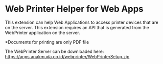 # Web Printer Helper for Web Apps

This extension can help Web Applications to access printer devices that are on the server. This extension requires an API that is generated from the WebPrinter application on the server.

*Documents for printing are only PDF file

The WebPrinter Server can be downloaded here:
https://apps.anakmuda.co.id/webprinter/WebPrinterSetup.zip

